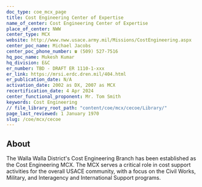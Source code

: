 ```yaml
---
doc_type: coe_mcx_page 
title: Cost Engineering Center of Expertise
name_of_center: Cost Engineering Center of Expertise
place_of_center: NWW
center_type: MCX
website: http://www.nww.usace.army.mil/Missions/CostEngineering.aspx
center_poc_name: Michael Jacobs
center_poc_phone_number: ☎ (509) 527-7516
hq_poc_name: Mukesh Kumar
hq_division: E&C
er_number: TBD - DRAFT ER 1110-1-xxx
er_link: https://mrsi.erdc.dren.mil/404.html
er_publication_date: N/A
activation_date: 2002 as DX, 2007 as MCX
recertification_date: 4 Apr 2024
center_functional_proponent: Mr. Tom Smith
keywords: Cost Engineering
// file_library_root_path: "content/coe/mcx/cecoe/Library/" 
page_last_reviewed: 1 January 1970 
slug: /coe/mcx/cecoe
---
```


## About 

The Walla Walla District's Cost Engineering Branch has been established as the Cost Engineering MCX. The MCX serves a critical role in cost support activities for the overall USACE community, with a focus on the Civil Works, Military, and Interagency and International Support programs. 

 
